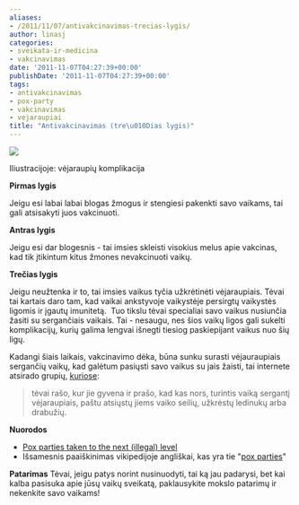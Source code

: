 ```yaml
---
aliases:
- /2011/11/07/antivakcinavimas-trecias-lygis/
author: linasj
categories:
- sveikata-ir-medicina
- vakcinavimas
date: '2011-11-07T04:27:39+00:00'
publishDate: '2011-11-07T04:27:39+00:00'
tags:
- antivakcinavimas
- pox-party
- vakcinavimas
- vejaraupiai
title: "Antivakcinavimas (tre\u010Dias lygis)"
---
```

[![](http://www.baby-medical-questions-and-answers.com/images/chickenpox2.jpg)](http://www.baby-medical-questions-and-answers.com/chicken-pox-rash.html)

Iliustracijoje: vėjaraupių komplikacija

**Pirmas lygis**

Jeigu esi labai labai blogas žmogus ir stengiesi pakenkti savo vaikams, tai gali atsisakyti juos vakcinuoti.

**Antras lygis**

Jeigu esi dar blogesnis - tai imsies skleisti visokius melus apie vakcinas, kad tik įtikintum kitus žmones nevakcinuoti vaikų.

**Trečias lygis**

Jeigu neužtenka ir to, tai imsies vaikus tyčia užkrėtinėti vėjaraupiais. Tėvai tai kartais daro tam, kad vaikai ankstyvoje vaikystėje persirgtų vaikystės ligomis ir įgautų imunitetą.  Tuo tikslu tėvai specialiai savo vaikus nusiunčia žasiti su sergančiais vaikais. Tai - nesaugu, nes šios vaikų ligos gali sukelti komplikacijų, kurių galima lengvai išnegti tiesiog paskiepijant vaikus nuo šių ligų.

Kadangi šiais laikais, vakcinavimo dėka, būna sunku surasti vėjauraupiais sergančių vaikų, kad galėtum pasiųsti savo vaikus su jais žaisti, tai internete atsirado grupių, [kuriose](http://www.kpho.com/story/15896021/cbs-5-investigates-mail-order-diseases):

> tėvai rašo, kur jie gyvena ir prašo, kad kas nors, turintis vaiką sergantį vėjaraupiais, paštu atsiųstų jiems vaiko seilių, užkrėstų ledinukų arba drabužių.


**Nuorodos**
* [Pox parties taken to the next (illegal) level](http://www.sciencebasedmedicine.org/index.php/pox-parties-taken-to-the-next-illegal-level/)
* Išsamesnis paaiškinimas vikipedijoje angliškai, kas yra tie "[pox parties](http://en.wikipedia.org/wiki/Pox_party)"


**Patarimas**
Tėvai, jeigu patys norint nusinuodyti, tai ką jau padarysi, bet kai kalba pasisuka apie jūsų vaikų sveikatą, paklausykite mokslo patarimų ir nekenkite savo vaikams!
